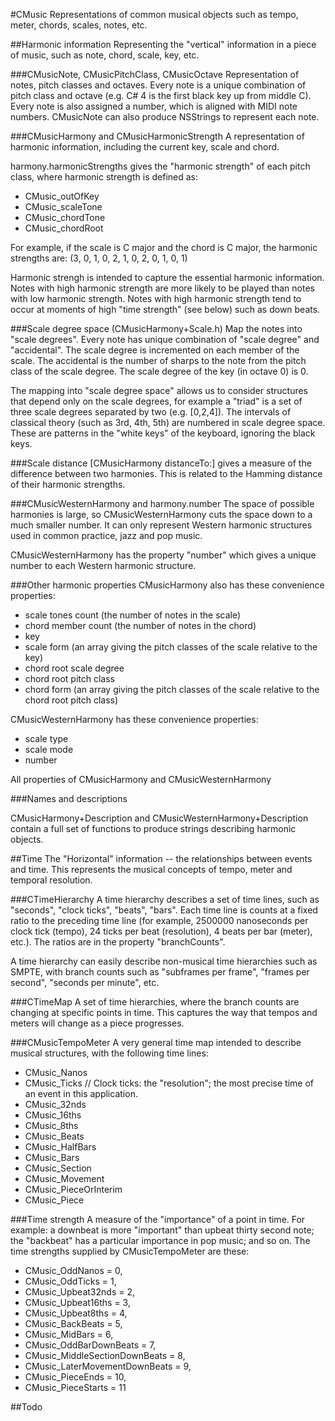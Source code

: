 #CMusic
Representations of common musical objects such as tempo, meter, chords, scales, notes, etc.

##Harmonic information
Representing the "vertical" information in a piece of music, such as note, chord, scale, key, etc.

###CMusicNote, CMusicPitchClass, CMusicOctave
Representation of notes, pitch classes and octaves. Every note is a unique combination of pitch class and octave (e.g. C# 4 is the first black key up from middle C). Every note is also assigned a number, which is aligned with MIDI note numbers. CMusicNote can also produce NSStrings to represent each note.

###CMusicHarmony and CMusicHarmonicStrength
A representation of harmonic information, including the current key, scale and chord.

harmony.harmonicStrengths gives the "harmonic strength" of each pitch class, where harmonic strength is defined as:
- CMusic_outOfKey
- CMusic_scaleTone
- CMusic_chordTone
- CMusic_chordRoot

For example, if the scale is C major and the chord is C major, the harmonic strengths are:
(3, 0, 1, 0, 2, 1, 0, 2, 0, 1, 0, 1)

Harmonic strengh is intended to capture the essential harmonic information. Notes with high harmonic strength are more likely to be played than notes with low harmonic strength. Notes with high harmonic strength tend to occur at moments of high "time strength" (see below) such as down beats.

###Scale degree space (CMusicHarmony+Scale.h)
Map the notes into "scale degrees". Every note has unique combination of "scale degree" and "accidental". The scale degree is incremented on each member of the scale. The accidental is the number of sharps to the note from the pitch class of the scale degree. The scale degree of the key (in octave 0) is 0.

The mapping into "scale degree space" allows us to consider structures that depend only on the scale degrees, for example a "triad" is a set of three scale degrees separated by two (e.g. [0,2,4]). The intervals of classical theory (such as 3rd, 4th, 5th) are numbered in scale degree space. These are patterns in the "white keys" of the keyboard, ignoring the black keys. 

###Scale distance
[CMusicHarmony distanceTo:<harmony>] gives a measure of the difference between two harmonies. This is related to the Hamming distance of their harmonic strengths.

###CMusicWesternHarmony and harmony.number
The space of possible harmonies is large, so CMusicWesternHarmony cuts the space down to a much smaller number. It can only represent Western harmonic structures used in common practice, jazz and pop music. 

CMusicWesternHarmony has the property "number" which gives a unique number to each Western harmonic structure.

###Other harmonic properties
CMusicHarmony also has these convenience properties:
- scale tones count (the number of notes in the scale)
- chord member count (the number of notes in the chord)
- key 
- scale form (an array giving the pitch classes of the scale relative to the key)
- chord root scale degree
- chord root pitch class
- chord form (an array giving the pitch classes of the scale relative to the chord root pitch class)

CMusicWesternHarmony has these convenience properties:
- scale type 
- scale mode
- number 

All properties of CMusicHarmony and CMusicWesternHarmony 

###Names and descriptions

CMusicHarmony+Description and CMusicWesternHarmony+Description contain a full set of functions to produce strings describing harmonic objects. 

##Time
The "Horizontal" information -- the relationships between events and time. This represents the musical concepts of tempo, meter and temporal resolution.

###CTimeHierarchy
A time hierarchy describes a set of time lines, such as "seconds", "clock ticks", "beats", "bars". Each time line is counts at a fixed ratio to the preceding time line (for example, 2500000 nanoseconds per clock tick (tempo), 24 ticks per beat (resolution), 4 beats per bar (meter), etc.). The ratios are in the property "branchCounts".

A time hierarchy can easily describe non-musical time hierarchies such as SMPTE, with branch counts such as "subframes per frame", "frames per second", "seconds per minute", etc.

###CTimeMap
A set of time hierarchies, where the branch counts are changing at specific points in time. This captures the way that tempos and meters will change as a piece progresses.

###CMusicTempoMeter
A very general time map intended to describe musical structures, with the following time lines:
- CMusic_Nanos 
- CMusic_Ticks  // Clock ticks: the "resolution"; the most precise time of an event in this application. 
- CMusic_32nds
- CMusic_16ths
- CMusic_8ths
- CMusic_Beats
- CMusic_HalfBars
- CMusic_Bars
- CMusic_Section
- CMusic_Movement
- CMusic_PieceOrInterim
- CMusic_Piece

###Time strength
A measure of the "importance" of a point in time. For example: a downbeat is more "important" than upbeat thirty second note; the "backbeat" has a particular importance in pop music; and so on. The time strengths supplied by CMusicTempoMeter are these:
- CMusic_OddNanos               = 0,
- CMusic_OddTicks               = 1,
- CMusic_Upbeat32nds            = 2,
- CMusic_Upbeat16ths            = 3,
- CMusic_Upbeat8ths             = 4,
- CMusic_BackBeats              = 5,
- CMusic_MidBars                = 6,
- CMusic_OddBarDownBeats        = 7,
- CMusic_MiddleSectionDownBeats = 8,
- CMusic_LaterMovementDownBeats = 9,
- CMusic_PieceEnds              = 10,
- CMusic_PieceStarts            = 11

##Todo

